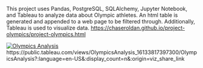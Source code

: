 This project uses Pandas, PostgreSQL, SQLAlchemy, Jupyter Notebook, and Tableau to analyze data about Olympic athletes. An html table is generated and appended to a web page to be filtered through. Additionally, Tableau is used to visualize data.
https://chaseroldan.github.io/project-olympics/project-olympics.html
<div class='tableauPlaceholder' id='viz1634333000717' style='position: relative'><noscript><a href='#'><img alt='Olympics Analysis ' src='https:&#47;&#47;public.tableau.com&#47;static&#47;images&#47;Ol&#47;OlympicsAnalysis_16133817397300&#47;OlympicsAnalysis&#47;1_rss.png' style='border: none' /></a></noscript><object class='tableauViz'  style='display:none;'><param name='host_url' value='https%3A%2F%2Fpublic.tableau.com%2F' /> <param name='embed_code_version' value='3' /> <param name='site_root' value='' /><param name='name' value='OlympicsAnalysis_16133817397300&#47;OlympicsAnalysis' /><param name='tabs' value='no' /><param name='toolbar' value='yes' /><param name='static_image' value='https:&#47;&#47;public.tableau.com&#47;static&#47;images&#47;Ol&#47;OlympicsAnalysis_16133817397300&#47;OlympicsAnalysis&#47;1.png' /> <param name='animate_transition' value='yes' /><param name='display_static_image' value='yes' /><param name='display_spinner' value='yes' /><param name='display_overlay' value='yes' /><param name='display_count' value='yes' /><param name='language' value='en-US' /></object></div>
https://public.tableau.com/views/OlympicsAnalysis_16133817397300/OlympicsAnalysis?:language=en-US&:display_count=n&:origin=viz_share_link

